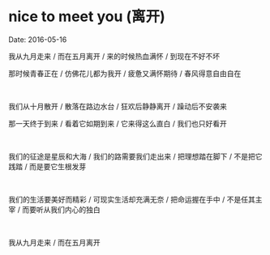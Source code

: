 # nice to meet you (离开)

Date: 2016-05-16

我从九月走来 / 而在五月离开 / 来的时候热血满怀 / 到现在不好不坏


那时候青春正在 / 仿佛花儿都为我开 / 疲惫又满怀期待 / 春风得意自由自在

<br>

我们从十月散开 / 散落在路边水台 / 狂欢后静静离开 / 躁动后不安袭来


那一天终于到来 / 看着它如期到来 / 它来得这么直白 / 我们也只好看开

<br>

我们的征途是星辰和大海 / 我们的路需要我们走出来 / 把理想踏在脚下 / 不是把它践踏 / 而是要它生根发芽

<br>

我们的生活要美好而精彩 / 可现实生活却充满无奈 / 把命运握在手中 / 不是任其主宰 / 而要听从我们内心的独白

<br>

我从九月走来 / 而在五月离开



